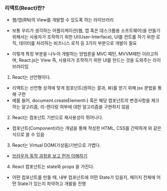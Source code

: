 ### 리액트(React)란?

* 웹/앱(RN)의 View를 개발할 수 있도록 하는 라이브러리

* 보통 우리가 생각하는 어플리케이션(웹, 앱 혹은 데스크톱용 소프트웨어)을 만들기 위해서는 사용자가 조작하기 위한 UI(User-Interface), UI를 컨트롤 하기 위한 로직, 데이터를 처리하는 비즈니스 로직 등 3가지 부분으로 개발이 필요

* 이렇게 특정 부분을 나누어 개발하는 방법론을 MVC 패턴, MVVM패턴 이라고하며, React.js는 View 즉, 사용자가 조작하기 위한 UI를 만드는 것을 도와주는 라이브러리임

01. React는 선언형이다.
  - 리액트는 선언형 성격에 맞게 컴포넌트(원하는 결과, 뷰)를 얻기 위해 <tag></tag> jsx 문법을 통해 구현
  - 예를 들어, document.createElement나 혹은 해당 컴포넌트의 변경사항을 체크하는 알고리즘, 리-렌더링 여부에 대한 알고리즘을 구현하지 않음
  
02. React는 컴포넌트 기반으로 재사용성이 뛰어나다.
  - 컴포넌트(Component)라는 개념을 통해 작성한 HTML, CSS를 간략하게 <Component/> 와 같은 식으로 쓸 수 있음
  
03. React는 Virtual DOM(가상돔)기반으로 가볍다.
  - [브라우저 동작 과정을 보고 먼저 이해하기](https://d2.naver.com/helloworld/59361)
  
04. React 컴포넌트는 state와 props 을 가진다.
  - 어떤 컴포넌트를 만들 때, 내부 컴포넌트에 어떤 State가 있을지, 페이지 전체에 어떤 State가 있는지 파악하고 개발을 진행
  

